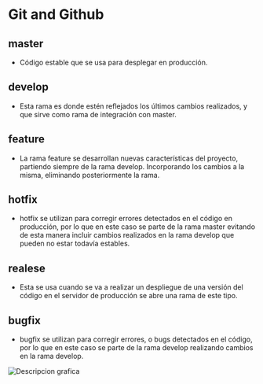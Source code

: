# Git and Github

## master

- Código estable que se usa para desplegar en producción.

## develop

- Esta rama es donde estén reflejados los últimos cambios realizados, y que sirve como rama de integración con master.

## feature

- La rama feature se desarrollan nuevas características del proyecto, partiendo siempre de la rama develop. Incorporando los cambios a la misma, eliminando posteriormente la rama.

## hotfix

- hotfix se utilizan para corregir errores detectados en el código en producción, por lo que en este caso se parte de la rama master evitando de esta manera incluir cambios realizados en la rama develop que pueden no estar todavía estables.

## realese

- Esta se usa cuando se va a realizar un despliegue de una versión del código en el servidor de producción se abre una rama de este tipo.

## bugfix

- bugfix se utilizan para corregir errores, o bugs detectados en el código, por lo que en este caso se parte de la rama develop realizando cambios en la rama develop.

![Descripcion grafica](C:/Usuarios/Usuario/Documents/git-github/git-branch.jpg)
